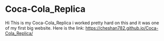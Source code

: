 # Coca-Cola_Replica
Hi This is my Coca-Cola_Replica i worked pretty hard on this and it was one of my first big website.
Here is the link: https://cheshan782.github.io/Coca-Cola_Replica/
